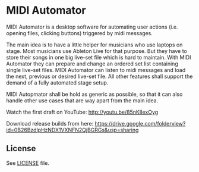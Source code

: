 MIDI Automator
======

MIDI Automator is a desktop software for automating user actions (i.e. opening files, clicking buttons) 
triggered by midi messages. 

The main idea is to have a little helper for musicians who use laptops on stage. 
Most musicians use Ableton Live for that purpose. But they have to store their songs
in one big live-set file which is hard to maintain. With MIDI Automator they can prepare and change
an ordered set list containing single live-set files. MIDI Automator can listen to midi messages and
load the next, previous or desired live-set file. All other features shall support the demand
of a fully automated stage setup.

MIDI Autopmator shall be hold as generic as possible, so that it can also handle other use cases 
that are way apart from the main idea. 

Watch the first draft on YouTube: http://youtu.be/85nKIIexOyg

Download release builds from here: https://drive.google.com/folderview?id=0B26BzdlpHzNDX1VXNFN2QjBGRGs&usp=sharing

License
-------

See [LICENSE](LICENSE) file.
